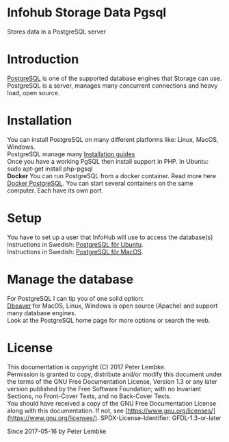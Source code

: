 # Infohub Storage Data Pgsql
Stores data in a PostgreSQL server  

# Introduction
<a href="https://www.postgresql.org/" target="_blank">PostgreSQL</a> is one of the supported database engines that Storage can use.  
PostgreSQL is a server, manages many concurrent connections and heavy load, open source.  

# Installation
You can install PostgreSQL on many different platforms like: Linux, MacOS, Windows.  
PostgreSQL manage many <a href="https://wiki.postgresql.org/wiki/Detailed_installation_guides" target="_blank">Installation guides</a>  
Once you have a working PgSQL then install support in PHP. In Ubuntu: sudo apt-get install php-pgsql  
__Docker__ You can run PostgreSQL from a docker container. Read more here <a href="https://hub.docker.com/_/postgres/" target="_blank">Docker PostgreSQL</a>. You can start several containers on the same computer. Each have its own port.  

# Setup
You have to set up a user that InfoHub will use to access the database(s)  
Instructions in Swedish: <a href="https://www.charzam.com/2017/08/11/postgresql-for-ubuntu/" target="_blank">PostgreSQL för Ubuntu</a>.  
Instructions in Swedish: <a href="https://www.charzam.com/2016/06/25/postgresql/" target="_blank">PostgreSQL för MacOS</a>.  

# Manage the database
For PostgreSQL I can tip you of one solid option:  
<a href="https://dbeaver.jkiss.org/" target="_blank">Dbeaver</a> for MacOS, Linux, Windows is open source (Apache) and support many database engines.  
Look at the PostgreSQL home page for more options or search the web.  

# License
This documentation is copyright (C) 2017 Peter Lembke.  
Permission is granted to copy, distribute and/or modify this document under the terms of the GNU Free Documentation License, Version 1.3 or any later version published by the Free Software Foundation; with no Invariant Sections, no Front-Cover Texts, and no Back-Cover Texts.  
You should have received a copy of the GNU Free Documentation License along with this documentation. If not, see [https://www.gnu.org/licenses/](https://www.gnu.org/licenses/).  SPDX-License-Identifier: GFDL-1.3-or-later  

Since 2017-05-16 by Peter Lembke  

